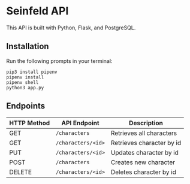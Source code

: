 # Seinfeld API

This API is built with Python, Flask, and PostgreSQL.

## Installation

Run the following prompts in your terminal:

```
pip3 install pipenv
pipenv install
pipenv shell
python3 app.py
```

## Endpoints

| HTTP Method | API Endpoint       | Description               |
| ----------- | ------------------ | ------------------------- |
| GET         | `/characters`      | Retrieves all characters  |
| GET         | `/characters/<id>` | Retrieves character by id |
| PUT         | `/characters/<id>` | Updates character by id   |
| POST        | `/characters`      | Creates new character     |
| DELETE      | `/characters/<id>` | Deletes character by id   |
